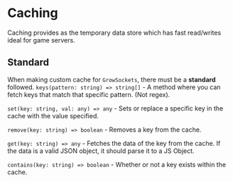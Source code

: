 # Caching

Caching provides as the temporary data store which has fast read/writes ideal for game servers.

## Standard

When making custom cache for `GrowSockets`, there must be a **standard** followed.
`keys(pattern: string) => string[]` - A method where you can fetch keys that match that specific pattern. (Not regex).

`set(key: string, val: any) => any` - Sets or replace a specific key in the cache with the value specified.

`remove(key: string) => boolean` - Removes a key from the cache.

`get(key: string) => any` - Fetches the data of the key from the cache. If the data is a valid JSON object, it should parse it to a JS Object.

`contains(key: string) => boolean` - Whether or not a key exists within the cache.
